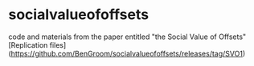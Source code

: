 # socialvalueofoffsets
code and materials from the paper entitled "the Social Value of Offsets"
[Replication files] (https://github.com/BenGroom/socialvalueofoffsets/releases/tag/SVO1)
